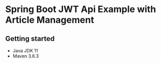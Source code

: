 # Spring Boot JWT Api Example with Article Management



## Getting started

- Java JDK 11
- Maven 3.6.3